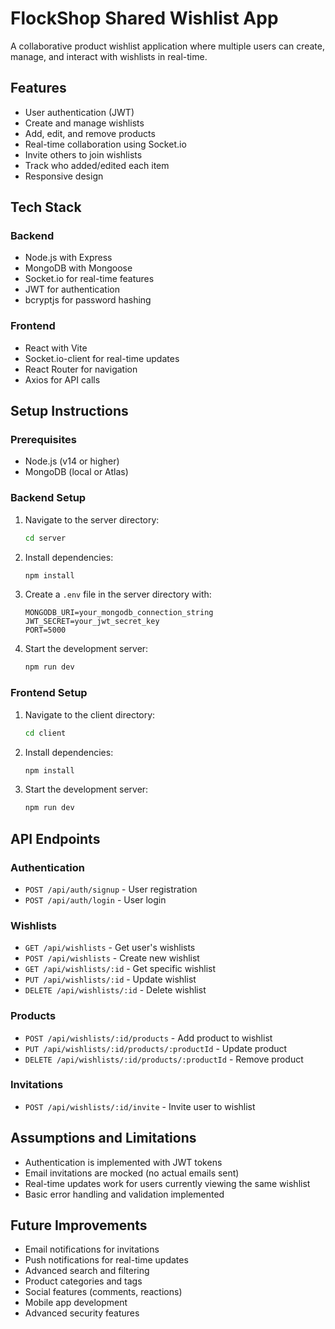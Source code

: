 # FlockShop Shared Wishlist App

A collaborative product wishlist application where multiple users can create, manage, and interact with wishlists in real-time.

## Features

- User authentication (JWT)
- Create and manage wishlists
- Add, edit, and remove products
- Real-time collaboration using Socket.io
- Invite others to join wishlists
- Track who added/edited each item
- Responsive design

## Tech Stack

### Backend
- Node.js with Express
- MongoDB with Mongoose
- Socket.io for real-time features
- JWT for authentication
- bcryptjs for password hashing

### Frontend
- React with Vite
- Socket.io-client for real-time updates
- React Router for navigation
- Axios for API calls

## Setup Instructions

### Prerequisites
- Node.js (v14 or higher)
- MongoDB (local or Atlas)

### Backend Setup
1. Navigate to the server directory:
   ```bash
   cd server
   ```

2. Install dependencies:
   ```bash
   npm install
   ```

3. Create a `.env` file in the server directory with:
   ```
   MONGODB_URI=your_mongodb_connection_string
   JWT_SECRET=your_jwt_secret_key
   PORT=5000
   ```

4. Start the development server:
   ```bash
   npm run dev
   ```

### Frontend Setup
1. Navigate to the client directory:
   ```bash
   cd client
   ```

2. Install dependencies:
   ```bash
   npm install
   ```

3. Start the development server:
   ```bash
   npm run dev
   ```

## API Endpoints

### Authentication
- `POST /api/auth/signup` - User registration
- `POST /api/auth/login` - User login

### Wishlists
- `GET /api/wishlists` - Get user's wishlists
- `POST /api/wishlists` - Create new wishlist
- `GET /api/wishlists/:id` - Get specific wishlist
- `PUT /api/wishlists/:id` - Update wishlist
- `DELETE /api/wishlists/:id` - Delete wishlist

### Products
- `POST /api/wishlists/:id/products` - Add product to wishlist
- `PUT /api/wishlists/:id/products/:productId` - Update product
- `DELETE /api/wishlists/:id/products/:productId` - Remove product

### Invitations
- `POST /api/wishlists/:id/invite` - Invite user to wishlist

## Assumptions and Limitations

- Authentication is implemented with JWT tokens
- Email invitations are mocked (no actual emails sent)
- Real-time updates work for users currently viewing the same wishlist
- Basic error handling and validation implemented

## Future Improvements

- Email notifications for invitations
- Push notifications for real-time updates
- Advanced search and filtering
- Product categories and tags
- Social features (comments, reactions)
- Mobile app development
- Advanced security features 